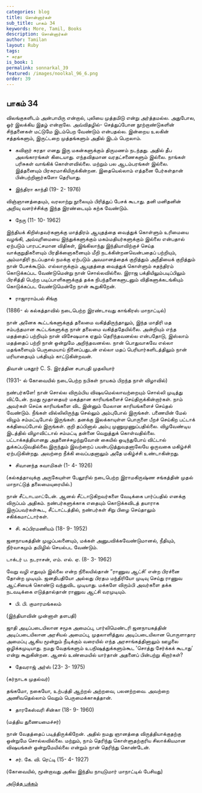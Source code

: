 ```yaml
---
categories: blog
title: சொன்னார்கள்
sub_title: பாகம் 34
keywords: More, Tamil, Books
description: சொன்னார்கள்
author: Tamilan
layout: Ruby
tags:
- சுரதா
is_book: 1
permalink: sonnarkal_39
featured: /images/noolkal_96_6.png
order: 39
---
```



## பாகம் 34

விலங்குகளிடம் அன்பாயிரு என்றால், புலியை முத்தமிடு என்று அர்த்தமல்ல. அதுபோல, ஓர் இலக்கிய இதழ் என்றாலே. அவ்விதழில்- செத்துப்போன நூற்றாண்டுகளின் சிந்தனைகள் மட்டுமே இடம்பெற வேண்டும் என்பதல்ல. இன்றைய உலகின் சத்தங்களும், இருட்டறை முத்தங்களும் அதில் இடம் பெறலாம்.

  * கவிஞர் சுரதா எனது இரு மகன்களுக்கும் திருமணம் நடந்தது. அதில் தீப அலங்காரங்கள் கிடையாது. எந்தவிதமான வரதட்சணைகளும் இல்லை. நாங்கள் பரிசுகள் வாங்கிக் கொள்ளவில்லை. மற்றும் பல ஆடம்பரங்கள் இல்லை. இத்தனையும் பிரசுரமாகியிருக்கின்றன. இதையெல்லாம் எத்தனை பேர்கள்தான் பின்பற்றினார்களோ தெரியாது.

  * இந்திரா காந்தி (19- 2- 1976)

விஞ்ஞானத்தையும், வரலாற்று நூலையும் பிரித்துப் பேசக் கூடாது. தனி மனிதனின் அறிவு வளர்ச்சிக்கு இந்த இரண்டையும் கற்க வேண்டும்.

  * நேரு (11- 10- 1962)

இந்தியக் கிறிஸ்தவர்களுக்கு மாத்திரம் ஆயுதத்தை வைத்துக் கொள்ளும் உரிமையை வழங்கி, அவ்வுரிமையை இந்துக்களுக்கும் மகம்மதியர்களுக்கும் இல்லை என்பதால் ஏற்படும் பாரபட்சமான விதிகள், இங்கிலாந்து இந்தியாவிற்குச் செய்த வாக்குறுதிகளையும் பிரதிக்ஞைகனையும் மீறி நடக்கின்றனவென்பதைப் பற்றியும், அம்மாதிரி நடப்பதால் நமக்கு ஏற்படும் அவமானத்தைக் குறித்தும் அநீதியைக் குறித்தும் நான் பேசக்கூடும். எல்லாருக்கும் ஆயுதத்தை வைத்துக் கொள்ளும் சுதந்திரம் கொடுக்கப்பட வேண்டுமென்று நான் சொல்லவில்லை. இராஜ பக்தியிலும்படிப்பிலும் பிரசித்தி பெற்ற படிப்பாளிகளுக்குத் தக்க நிபந்தனைகளுடனும் விதிகளுக்கடங்கியும் கொடுக்கப்பட வேண்டுமென்றே நான் கூறுகிறேன்.

  * ராஜாராம்பல் சிங்கு

(1886- ல் கல்கத்தாவில் நடைபெற்ற இரண்டாவது காங்கிரஸ் மாநாட்டில்)

நான் அனேக கூட்டங்களுக்குத் தலைமை வகித்திருந்தாலும், இந்த மாதிரி மத சம்பந்தமான கூட்டங்களுக்கு நான் தலைமை வகித்ததேயில்லை. அன்றியும் எந்த மதத்தைப் பற்றியும் நான் விசேஷமாக ஏதும் தெரிந்தவனல்ல என்பதோடு, இஸ்லாம் மதத்தைப் பற்றி நான் ஒன்றுமே அறிந்தவனல்ல. நான் பொதுவாகவே எல்லா மதங்களையும் பெருமையாய் நினைப்பதுடன் எல்லா மதப் பெரியார்களிடத்திலும் நான் மரியாதையும் பக்தியும் காட்டுகின்றவன்.

திவான் பகதூர் C. S. இரத்தின சபாபதி முதலியார்

(1931- ல் கோவையில் நடைபெற்ற நபிகள் நாயகம் பிறந்த நாள் விழாவில்)

நண்பர்களே! நான் சொல்ல விரும்பிய விஷயமெல்லாவற்றையும் சொல்லி முடித்து விட்டேன். நமது மூதாதையர் மகத்தான காரியங்களைச் செய்திருக்கின்றார்கள். நாம் அவர்கள் செய்க காரியங்களை விட இன்னும் மேலான காரியங்களைச் செய்தல் வேண்டும். நீங்கள் வில்லிலிருந்து செல்லும் அம்புபோல் இருங்கள். பணையின் மேல் விழும் சம்மட்டிபோல் இருங்கள். தனக்கு இலக்காயுள்ள பொருளை பீறச் செய்கிற பட்டாக் கக்தியைப்போல் இருங்கள். குறி தப்பினால் அம்பு முணுமுணுப்பதில்லை. விழவேண்டிய இடத்தில் விழாவிட்டால் சம்மட்டி தன்னை வெறுத்துக் கொள்வதில்லை. பட்டாக்கத்தியானது அதனைச்சுழற்றுவோன் கையில் ஒடிந்துபோய் விட்டால் துக்கப்படுவதில்லை.இருந்தும் இவற்றைப் பயன்படுத்துவதனாலேயே ஒருவகை மகிழ்ச்சி ஏற்படுகின்றது. அவற்றை நீக்கி வைப்பதனாலும் அதே மகிழ்ச்சி உண்டாகின்றது.

  * சிவானந்த சுவாமிகள் (1- 4- 1926)

(கல்கத்தாவுக்கு அருகேயுள்ள பேலூரில் நடைபெற்ற இராமகிருஷ்ண சங்கத்தின் முதல் மாநாட்டுத் தலைமையுரையில்.)

நான் சீட்டாடமாட்டேன். ஆனல் சீட்டாடுகிறவர்களை வேடிக்கை பார்ப்பதில் எனக்கு விருப்பம் அதிகம். நண்பர்களுக்காக எதையும் கொடுக்கவிடத் தயாராக இருப்பவர்கள்கூட, சீட்டாட்டத்தில், நண்பர்கள் சிறு பிழை செய்தாலும் சகிக்கமாட்டார்கள்.

  * சி. சுப்பிரமணியம் (18- 9- 1952)

ஜனநாயகத்தின் முழுப்பலனையும், மக்கள் அனுபவிக்கவேண்டுமானல், நீதியும், நிர்வாகமும் தமிழில் செயல்பட வேண்டும்.

டாக்டர் ப. நடராசன், எம். எல். ஏ. (8- 3- 1962)

வேறு வழி எதுவும் இல்லை என்ற நிலையில்தான் “ராணுவ ஆட்சி’ என்ற பிரச்னை தோன்ற முடியும். ஜனதிபதியோ அல்லது பிரதம மந்திரியோ முடிவு செய்து ராணுவ ஆட்சியைக் கொண்டு வந்துவிட முடியாது. மக்களே விரும்பி அவர்களை தக்க நடவடிக்கை எடுத்தால்தான் ராணுவ ஆட்சி வரமுடியும்.

  * பி. பி. குமாரமங்கலம்

(இந்தியாவின் முன்னாள் தளபதி)

ஜாதி அடிப்படையிலான சமூக அமைப்பு, பார்லிமெண்டரி ஜனநாயகத்தின் அடிப்படையிலான அரசியல் அமைப்பு, முதலாளித்துவ அடிப்படையிலான பொருளாதார அமைப்பு ஆகிய மூன்றும் நீடிக்கும் வரையில் எந்த அரசாங்கத்தினாலும் ஊழலை ஒழிக்கமுடியாது. நமது வேதங்களும் உபநிஷத்துக்களும்கூட ’சொத்து சேர்க்கக் கூடாது’ என்று கூறுகின்றன. ஆனல் உண்மையில் யார்தான் அதனைப் பின்பற்று கிறார்கள்?

  * தேவராஜ் அர்ஸ் (23- 3- 1975)

(கர்நாடக முதல்வர்)

தங்கமோ, நகையோ, உற்பத்தி ஆற்றல் அற்றவை, பலனற்றவை. அவற்றை அணிவதெல்லாம் வெறும் பெருமைக்காகத்தான்.

  * தாரகேஸ்வரி சின்கா (18- 9- 1960)

(மத்திய துணையமைச்சர்)

நான் வேதத்தைப் படித்திருக்கிறேன். அதில் நமது ஞானத்தை விருத்தியாக்குதற்கு ஒன்றுமே சொல்லவில்லை. மற்றும், நாம் தெரிந்து கொள்ளுதற்குரிய சிலாக்கியமான விஷயங்கள் ஒன்றுமேயில்லை என்றும் நான் தெரிந்து கொண்டேன்.

  * சர். கே. வி. ரெட்டி (15- 4- 1927)

(கோவையில், மூன்றாவது அகில இந்திய நாயுடுமார் மாநாட்டில் பேசியது)

[அடுத்த பக்கம்](sonnarkal_40)